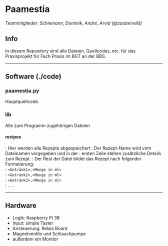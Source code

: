 Paamestia
=========
_Teammitglieder: Schiemann, Dominik, André, Arvid (@zauberwild)_

Info
----

In diesem Repository sind alle Dateien, Quellcodes, etc.
für das Praxisprojekt für Fach Praxis im BGT an der BBS.

---

Software (./code)
------------------------
### paamestia.py
Hauptquellcode.

### lib
Alle zum Programm zugehörigen Dateien
#### recipes
: Hier werden alle Rezepte abgespeichert
: Der Rezept-Name wird vom Dateinamen vorgegeben und in der
: ersten Zeile stehen zusätzliche Details zum Rezept.
: Der Rest der Datei bildet das Rezept nach folgender Formatierung:  
: `<Getränk1>,<Menge in ml>`  
: `<Getränk2>,<Menge in ml>`  
: `<Getränk3>,<Menge in ml>`  
: `...`

---

Hardware
--------
- Logik: Raspberry Pi 3B
- Input: simple Taster
- Ansteuerung: Relais Board
- Magnetventile und Schlauchpumpe
- außerdem ein Monitor
